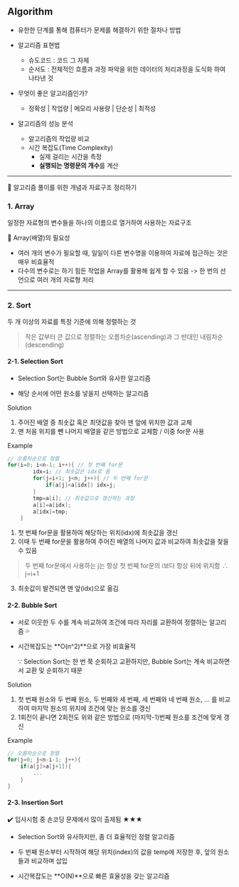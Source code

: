 ## Algorithm

- 유한한 단계를 통해 컴퓨터가 문제를 해결하기 위한 절차나 방법
- 알고리즘 표현법
  - 슈도코드 : 코드 그 자체
  - 순서도 : 전체적인 흐름과 과정 파악을 위한 데이터의 처리과정을 도식화 하여 나타낸 것

- 무엇이 좋은 알고리즘인가? 
  - 정확성 | 작업량 | 메모리 사용량 | 단순성 | 최적성

- 알고리즘의 성능 분석
  - 알고리즘의 작업량 비교
  - 시간 복잡도(Time Complexity)
    - 실제 걸리는 시간을 측정
    - **실행되는 명령문의 개수**를 계산

--------

:blossom: 알고리즘 풀이를 위한 개념과 자료구조 정리하기​

### 1. Array

일정한 자료형의 변수들을 하나의 이름으로 열거하여 사용하는 자료구조

:round_pushpin: Array(배열)의 필요성

- 여러 개의 변수가 필요할 때, 일일이 다른 변수명을 이용하여 자료에 접근하는 것은 매우 비효율적
- 다수의 변수로는 하기 힘든 작업을 Array를 활용해 쉽게 할 수 있음 -> 한 번의 선언으로 여러 개의 자료형 처리

------

### 2. Sort

두 개 이상의 자료를 특정 기준에 의해 정렬하는 것

> 작은 값부터 큰 값으로 정렬하는 오름차순(ascending)과 그 반대인 내림차순(descending)

#### 2-1. Selection Sort

- Selection Sort는 Bubble Sort와 유사한 알고리즘

- 해당 순서에 어떤 원소를 넣을지 선택하는 알고리즘

Solution

1. 주어진 배열 중 최솟값 혹은 최댓값을 찾아 맨 앞에 위치한 값과 교체
2. 맨 처음 위치를 뺀 나머지 배열을 같은 방법으로 교체함 / 이중 for문 사용

Example

```c++
// 오름차순으로 정렬
for(i=0; i<n-1; i++){ // 첫 번째 for문
		idx=i; // 최솟값은 idx로 옴
		for(j=i+1; j<n; j++){ // 두 번째 for문
			if(a[j]<a[idx]) idx=j;
		}
		tmp=a[i]; // 최솟값으로 갱신하는 과정
		a[i]=a[idx];
		a[idx]=tmp;
	}
```

1. 첫 번째 for문을 활용하여 해당하는 위치(idx)에 최솟값을 갱신
2. 이때 두 번째 for문을 활용하여 주어진 배열의 나머지 값과 비교하여 최솟값을 찾을 수 있음

> 두 번째 for문에서 사용하는 j는 항상 첫 번째 for문의 i보다 항상 뒤에 위치함 ∴ j=i+1

3. 최솟값이 발견되면 맨 앞(idx)으로 옮김

#### 2-2. Bubble Sort

- 서로 이웃한 두 수를 계속 비교하여 조건에 따라 자리를 교환하여 정렬하는 알고리즘 :sweat_drops:

- 시간복잡도는 **O(n^2)**으로 가장 비효율적

  ∵ Selection Sort는 한 번 쭉 순회하고 교환하지만, Bubble Sort는 계속 비교하면서 교환 및 순회하기 때문

Solution

1. 첫 번째 원소와 두 번째 원소, 두 번째와 세 번째, 세 번째와 네 번째 원소, ... 를 비교하여 마지막 원소의 위치에 조건에 맞는 원소를 갱신
2. 1회전이 끝나면 2회전도 위와 같은 방법으로 (마지막-1)번째 원소를 조건에 맞게 갱신

Example

``` c++
// 오름차순으로 정렬
for(j=0; j<n-i-1; j++){
    if(a[j]>a[j+1]){
        ...
    }        
}
```

#### 2-3. Insertion Sort

:heavy_check_mark: 입사시험 중 손코딩 문제에서 많이 출제됨 ★★★

- Selection Sort와 유사하지만, 좀 더 효율적인 정렬 알고리즘

- 두 번째 원소부터 시작하여 해당 위치(index)의 값을  temp에 저장한 후, 앞의 원소들과 비교하며 삽입
- 시간복잡도는 **O(N)**으로 빠른 효율성을 갖는 알고리즘